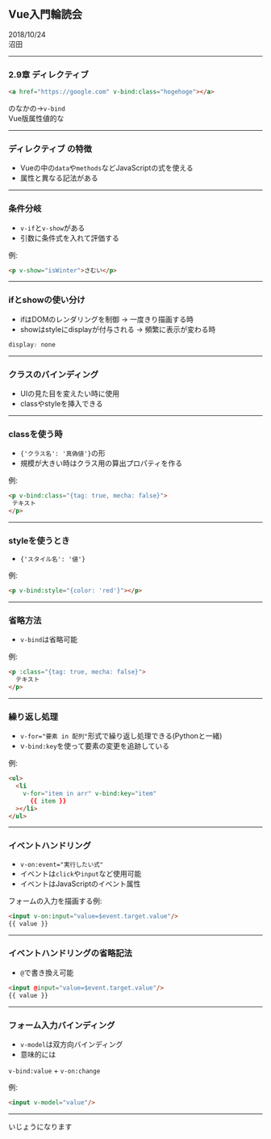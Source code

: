 ## Vue入門輪読会

2018/10/24  
沼田

---

### 2.9章 ディレクティブ
```html
<a href="https://google.com" v-bind:class="hogehoge"></a>
```

のなかの→`v-bind`  
Vue版属性値的な

---

### ディレクティブ の特徴
- Vueの中の`data`や`methods`などJavaScriptの式を使える
- 属性と異なる記法がある

---

### 条件分岐
- `v-if`と`v-show`がある
- 引数に条件式を入れて評価する

例:
```html
<p v-show="isWinter">さむい</p>
```

---

### ifとshowの使い分け
- ifはDOMのレンダリングを制御 -> 一度きり描画する時
- showはstyleにdisplayが付与される -> 頻繁に表示が変わる時

```css
display: none
```

---

### クラスのバインディング
- UIの見た目を変えたい時に使用
- classやstyleを挿入できる

---

### classを使う時
 - `{'クラス名': '真偽値'}`の形
 - 規模が大きい時はクラス用の算出プロパティを作る
 
 例:
 ```html
<p v-bind:class="{tag: true, mecha: false}">
  テキスト
</p>
```

---

### styleを使うとき
- `{'スタイル名': '値'}`

例:
```html
<p v-bind:style="{color: 'red'}"></p>
```

---

### 省略方法
- `v-bind`は省略可能

例:
```html
<p :class="{tag: true, mecha: false}">
  テキスト
</p>
```


---

### 繰り返し処理
- `v-for="要素 in 配列"`形式で繰り返し処理できる(Pythonと一緒)
- v`-bind:key`を使って要素の変更を追跡している

例: 
```html
<ul>
  <li
    v-for="item in arr" v-bind:key="item"
      {{ item }}
  ></li>
</ul>
```

---

### イベントハンドリング
- `v-on:event="実行したい式"`
- イベントは`click`や`input`など使用可能
- イベントはJavaScriptのイベント属性

フォームの入力を描画する例:
```html
<input v-on:input="value=$event.target.value"/>
{{ value }}
```

---

### イベントハンドリングの省略記法
- `@`で書き換え可能
```html
<input @input="value=$event.target.value"/>
{{ value }}
```

---

### フォーム入力バインディング
- `v-model`は双方向バインディング
- 意味的には

`v-bind:value` + `v-on:change`


例:
```html
<input v-model="value"/>
```

---

いじょうになります

